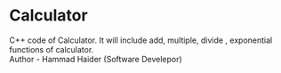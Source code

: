 # Calculator
C++ code of Calculator.
It will include add, multiple, divide , exponential functions of calculator.
<br>
Author - Hammad Haider (Software Develepor)
